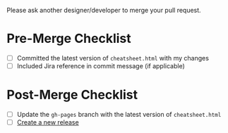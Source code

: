 Please ask another designer/developer to merge your pull request.

# Pre-Merge Checklist
- [ ] Committed the latest version of `cheatsheet.html` with my changes
- [ ] Included Jira reference in commit message (if applicable)

# Post-Merge Checklist
- [ ] Update the `gh-pages` branch with the latest version of `cheatsheet.html`
- [ ] [Create a new release](https://help.github.com/articles/creating-releases/)
